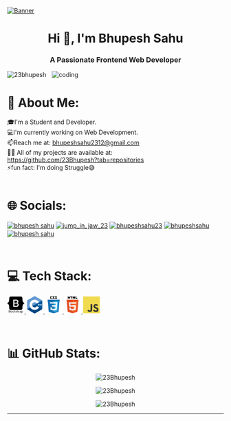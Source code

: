<p><a href="https://www.linkedin.com/in/bhupesh-sahu-70a33a22b/"><img src="https://github.com/23Bhupesh/23Bhupesh/blob/main/banner.png" alt="Banner">
</a></p>

<h1 align="center">Hi 👋, I'm Bhupesh Sahu</h1>
<h3 align="center">A Passionate Frontend Web Developer</h3>

<img align="right" width="400" alt="coding" src="https://media3.giphy.com/media/qgQUggAC3Pfv687qPC/giphy.gif">

<p align="left"> <img src="https://komarev.com/ghpvc/?username=23bhupesh&label=Profile%20views&color=0e75b6&style=flat" alt="23bhupesh" /> </p>

# 💫 About Me:
🎓I'm a Student and Developer.<br>💻I'm currently working on Web Development.<br>📫Reach me at: bhupeshsahu2312@gmail.com<br>👨‍💻 All of my projects are available at: <br>https://github.com/23Bhupesh?tab=repositories<br>⚡fun fact: I'm doing Struggle😅 <br><br>


# 🌐 Socials:
<p align="left">
<a href="https://www.linkedin.com/in/bhupesh-sahu-70a33a22b/" target="blank"><img align="center" src="https://raw.githubusercontent.com/rahuldkjain/github-profile-readme-generator/master/src/images/icons/Social/linked-in-alt.svg" alt="bhupesh sahu" height="30" width="40" /></a>
<a href="https://www.instagram.com/jump_in_jaw_23/" target="blank"><img align="center" src="https://raw.githubusercontent.com/rahuldkjain/github-profile-readme-generator/master/src/images/icons/Social/instagram.svg" alt="jump_in_jaw_23" height="30" width="40" /></a>
<a href="https://twitter.com/BhupeshSahu23" target="blank"><img align="center" src="https://raw.githubusercontent.com/rahuldkjain/github-profile-readme-generator/master/src/images/icons/Social/twitter.svg" alt="bhupeshsahu23" height="30" width="40" /></a>
<a href="https://codepen.io/Bhupeshsahu" target="blank"><img align="center" src="https://raw.githubusercontent.com/rahuldkjain/github-profile-readme-generator/master/src/images/icons/Social/codepen.svg" alt="bhupeshsahu" height="30" width="40" /></a>
<a href="https://www.facebook.com/profile.php?id=100056696730283" target="blank"><img align="center" src="https://raw.githubusercontent.com/rahuldkjain/github-profile-readme-generator/master/src/images/icons/Social/facebook.svg" alt="bhupesh sahu" height="30" width="40" /></a>
</p><br>


# 💻 Tech Stack:

<p align="left"> <a href="https://getbootstrap.com" target="_blank" rel="noreferrer"> 
<img src="https://raw.githubusercontent.com/devicons/devicon/master/icons/bootstrap/bootstrap-plain-wordmark.svg" alt="bootstrap" width="40" height="40"/> </a> <a href="https://www.w3schools.com/cpp/" target="_blank" rel="noreferrer">
<img src="https://raw.githubusercontent.com/devicons/devicon/master/icons/cplusplus/cplusplus-original.svg" alt="cplusplus" width="40" height="40"/> </a> <a href="https://www.w3schools.com/css/" target="_blank" rel="noreferrer">
<img src="https://raw.githubusercontent.com/devicons/devicon/master/icons/css3/css3-original-wordmark.svg" alt="css3" width="40" height="40"/> </a> <a href="https://www.w3.org/html/" target="_blank" rel="noreferrer"> 
<img src="https://raw.githubusercontent.com/devicons/devicon/master/icons/html5/html5-original-wordmark.svg" alt="html5" width="40" height="40"/> </a> <a href="https://developer.mozilla.org/en-US/docs/Web/JavaScript" target="_blank" rel="noreferrer"> 
<img src="https://raw.githubusercontent.com/devicons/devicon/master/icons/javascript/javascript-original.svg" alt="javascript" width="40" height="40"/> </a> </p><br>

# 📊 GitHub Stats:

<div><p align="center"><img src="https://github-readme-stats.vercel.app/api?username=23Bhupesh&theme=tokyonight&hide_border=false&include_all_commits=false&count_private=false" alt="23Bhupesh"></p></div>

<div><p align="center"><img src="https://github-readme-streak-stats.herokuapp.com/?user=23Bhupesh&theme=great-gatsby&hide_border=false" alt="23Bhupesh"></p></div>

<div><p align="center"><img src="https://github-readme-stats.vercel.app/api/top-langs/?username=23Bhupesh&theme=great-gatsby&hide_border=false&include_all_commits=false&count_private=false&layout=compact" alt="23Bhupesh"></p></div>



---


<!-- Proudly created with GPRM ( https://gprm.itsvg.in ) -->
